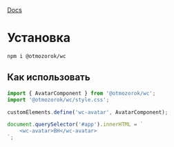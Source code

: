 [Docs](https://otmozorok.github.io/ui/)

# Установка

```shell
npm i @otmozorok/wc
```

## Как использовать

```js
import { AvatarComponent } from '@otmozorok/wc';
import '@otmozorok/wc/style.css';

customElements.define('wc-avatar', AvatarComponent);

document.querySelector('#app').innerHTML = `
    <wc-avatar>BH</wc-avatar>
`;
```
